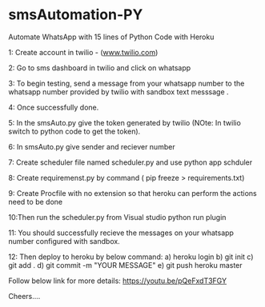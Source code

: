 # smsAutomation-PY
Automate WhatsApp with 15 lines of Python Code with Heroku


1: Create account in twilio - (www.twilio.com)

2: Go to sms dashboard in twilio and click on whatsapp

3: To begin testing, send a message from your whatsapp number to the whatsapp number provided by twilio with sandbox text messsage .

4: Once successfully done.

5: In the smsAuto.py give the token generated by twilio (NOte: In twilio switch to python code to get the token).

6: In smsAuto.py give sender and reciever number

7: Create scheduler file named scheduler.py and use python app schduler

8: Create requiremenst.py by command ( pip freeze > requirements.txt)

9: Create Procfile with no extension so that heroku can perform the actions need to be done

10:Then run the scheduler.py from Visual studio python run plugin

11: You should successfully recieve the messages on your whatsapp number configured with sandbox.

12: Then deploy to heroku by below command: a) heroku login
                                            b) git init
                                            c) git add .
                                            d) git commit -m "YOUR MESSAGE"
                                            e) git push heroku master
                                            
Follow below link for more details:
https://youtu.be/pQeFxdT3FGY

Cheers....
